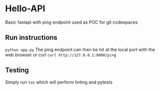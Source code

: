 # Hello-API
Basic fastapi with ping endpoint used as POC for git codespaces

## Run instructions
`python app.py`
The ping endpoint can then be hit at the local port with the web browser or curl
`curl http://127.0.0.1:8000/ping`

## Testing
Simply run
`tox`
which will perform linting and pytests
